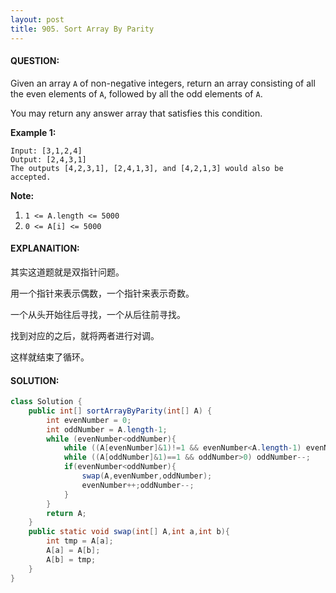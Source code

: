 ```yaml
---
layout: post
title: 905. Sort Array By Parity
---
```


#### QUESTION:

Given an array `A` of non-negative integers, return an array consisting of all the even elements of `A`, followed by all the odd elements of `A`.

You may return any answer array that satisfies this condition.

**Example 1:**

```
Input: [3,1,2,4]
Output: [2,4,3,1]
The outputs [4,2,3,1], [2,4,1,3], and [4,2,1,3] would also be accepted.
```

**Note:**

1. `1 <= A.length <= 5000`
2. `0 <= A[i] <= 5000`

#### EXPLANAITION:

其实这道题就是双指针问题。

用一个指针来表示偶数，一个指针来表示奇数。

一个从头开始往后寻找，一个从后往前寻找。

找到对应的之后，就将两者进行对调。

这样就结束了循环。

#### SOLUTION:

```java
class Solution {
    public int[] sortArrayByParity(int[] A) {
        int evenNumber = 0;
        int oddNumber = A.length-1;
        while (evenNumber<oddNumber){
            while ((A[evenNumber]&1)!=1 && evenNumber<A.length-1) evenNumber++;
            while ((A[oddNumber]&1)==1 && oddNumber>0) oddNumber--;
            if(evenNumber<oddNumber){
                swap(A,evenNumber,oddNumber);
                evenNumber++;oddNumber--;
            }
        }
        return A;
    }
    public static void swap(int[] A,int a,int b){
        int tmp = A[a];
        A[a] = A[b];
        A[b] = tmp;
    }
}
```

